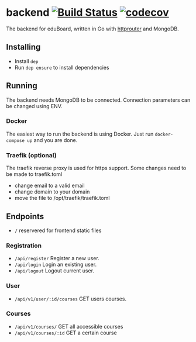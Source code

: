 # backend [![Build Status](https://travis-ci.org/eduboard/backend.svg?branch=master)](https://travis-ci.org/eduboard/backend) [![codecov](https://codecov.io/gh/eduboard/backend/branch/master/graph/badge.svg)](https://codecov.io/gh/eduboard/backend)

The backend for eduBoard, written in Go with [httprouter](https://github.com/julienschmidt/httprouter) and MongoDB.

## Installing
- Install `dep`
- Run `dep ensure` to install dependencies

## Running
The backend needs MongoDB to be connected. Connection parameters can be changed using ENV.

### Docker
The easiest way to run the backend is using Docker. Just run `docker-compose up` and you are done.

### Traefik (optional)
The traefik reverse proxy is used for https support. Some changes need to be made to traefik.toml 
- change email to a valid email
- change domain to your domain
- move the file to /opt/traefik/traefik.toml

## Endpoints

- `/` reservered for frontend static files

### Registration
- `/api/register` Register a new user.
- `/api/login` Login an existing user.
- `/api/logout` Logout current user.

### User
- `/api/v1/user/:id/courses` GET users courses.

### Courses
- `/api/v1/courses/` GET all accessible courses
- `/api/v1/courses/:id` GET a certain course
